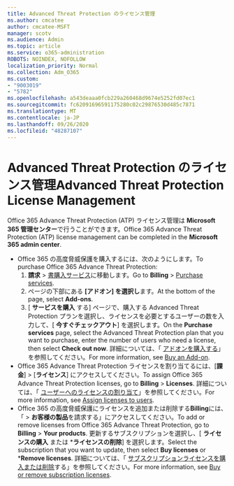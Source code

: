 ```yaml
---
title: Advanced Threat Protection のライセンス管理
ms.author: cmcatee
author: cmcatee-MSFT
manager: scotv
ms.audience: Admin
ms.topic: article
ms.service: o365-administration
ROBOTS: NOINDEX, NOFOLLOW
localization_priority: Normal
ms.collection: Adm_O365
ms.custom:
- "9003019"
- "5782"
ms.openlocfilehash: a543deaaa0fcb229a260468d9674e5252fd07ec1
ms.sourcegitcommit: fc62091696591175280c02c29876530d485c7871
ms.translationtype: MT
ms.contentlocale: ja-JP
ms.lasthandoff: 09/26/2020
ms.locfileid: "48287107"
---
```

# <a name="advanced-threat-protection-license-management"></a><span data-ttu-id="1493a-102">Advanced Threat Protection のライセンス管理</span><span class="sxs-lookup"><span data-stu-id="1493a-102">Advanced Threat Protection License Management</span></span>

<span data-ttu-id="1493a-103">Office 365 Advance Threat Protection (ATP) ライセンス管理は **Microsoft 365 管理センター**で行うことができます。</span><span class="sxs-lookup"><span data-stu-id="1493a-103">Office 365 Advance Threat Protection (ATP) license management can be completed in the  **Microsoft 365 admin center**.</span></span>

- <span data-ttu-id="1493a-104">Office 365 の高度脅威保護を購入するには、次のようにします。</span><span class="sxs-lookup"><span data-stu-id="1493a-104">To purchase Office 365 Advance Threat Protection:</span></span>
    1. <span data-ttu-id="1493a-105">**請求**  >  [書購入サービス](https://go.microsoft.com/fwlink/p/?linkid=868433)に移動します。</span><span class="sxs-lookup"><span data-stu-id="1493a-105">Go to **Billing** > [Purchase services](https://go.microsoft.com/fwlink/p/?linkid=868433).</span></span>
    2. <span data-ttu-id="1493a-106">ページの下部にある **[アドオン] を選択し**ます。</span><span class="sxs-lookup"><span data-stu-id="1493a-106">At the bottom of the page, select **Add-ons**.</span></span>
    3. <span data-ttu-id="1493a-107">[ **サービスを購入** する] ページで、購入する Advanced Threat Protection プランを選択し、ライセンスを必要とするユーザーの数を入力して、[ **今すぐチェックアウト**] を選択します。</span><span class="sxs-lookup"><span data-stu-id="1493a-107">On the **Purchase services** page, select the Advanced Threat Protection plan that you want to purchase, enter the number of users who need a license, then select **Check out now**.</span></span> <span data-ttu-id="1493a-108">詳細については、「 [アドオンを購入する](https://docs.microsoft.com/microsoft-365/commerce/buy-or-edit-an-add-on)」を参照してください。</span><span class="sxs-lookup"><span data-stu-id="1493a-108">For more information, see [Buy an Add-on](https://docs.microsoft.com/microsoft-365/commerce/buy-or-edit-an-add-on).</span></span>
- <span data-ttu-id="1493a-109">Office 365 Advance Threat Protection ライセンスを割り当てるには、[**課金**] > [**ライセンス**] にアクセスしてください。</span><span class="sxs-lookup"><span data-stu-id="1493a-109">To assign Office 365 Advance Threat Protection licenses, go to **Billing** > **Licenses**.</span></span> <span data-ttu-id="1493a-110">詳細については、「 [ユーザーへのライセンスの割り当て](https://docs.microsoft.com/microsoft-365/admin/manage/assign-licenses-to-users)」を参照してください。</span><span class="sxs-lookup"><span data-stu-id="1493a-110">For more information, see [Assign licenses to users](https://docs.microsoft.com/microsoft-365/admin/manage/assign-licenses-to-users).</span></span>
- <span data-ttu-id="1493a-111">Office 365 の高度脅威保護にライセンスを追加または削除する**Billing**には、「  >  **お客様の製品**を請求する」にアクセスしてください。</span><span class="sxs-lookup"><span data-stu-id="1493a-111">To add or remove licenses from Office 365 Advance Threat Protection, go to **Billing** > **Your products**.</span></span> <span data-ttu-id="1493a-112">更新するサブスクリプションを選択し、[ **ライセンスの購入** または \***ライセンスの削除**] を選択します。</span><span class="sxs-lookup"><span data-stu-id="1493a-112">Select the subscription that you want to update, then select **Buy licenses** or \***Remove licenses**.</span></span> <span data-ttu-id="1493a-113">詳細については、「 [サブスクリプションライセンスを購入または削除](https://docs.microsoft.com/microsoft-365/commerce/licenses/buy-licenses)する」を参照してください。</span><span class="sxs-lookup"><span data-stu-id="1493a-113">For more information, see [Buy or remove subscription licenses](https://docs.microsoft.com/microsoft-365/commerce/licenses/buy-licenses).</span></span>